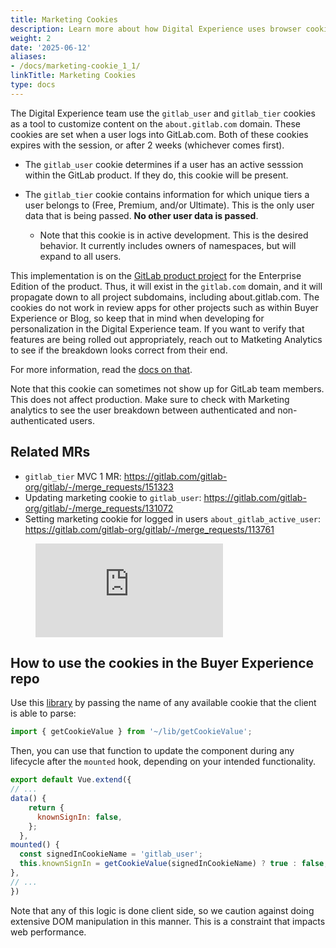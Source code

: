 ```yaml
---
title: Marketing Cookies
description: Learn more about how Digital Experience uses browser cookies.
weight: 2
date: '2025-06-12'
aliases:
- /docs/marketing-cookie_1_1/
linkTitle: Marketing Cookies
type: docs
---
```


The Digital Experience team use the `gitlab_user` and `gitlab_tier` cookies as a tool to customize content on the `about.gitlab.com` domain. These cookies are set when a user logs into GitLab.com. Both of these cookies expires with the session, or after 2 weeks (whichever comes first).

* The `gitlab_user` cookie determines if a user has an active sesssion within the GitLab product. If they do, this cookie will be present.

* The `gitlab_tier` cookie contains information for which unique tiers a user belongs to (Free, Premium, and/or Ultimate). This is the only user data that is being passed. **No other user data is passed**.  
  * Note that this cookie is in active development. This is the desired behavior. It currently includes owners of namespaces, but will expand to all users.

This implementation is on the [GitLab product project](https://gitlab.com/gitlab-org/gitlab) for the Enterprise Edition of the product. Thus, it will exist in the `gitlab.com` domain, and it will propagate down to all project subdomains, including about.gitlab.com. The cookies do not work in review apps for other projects such as within Buyer Experience or Blog, so keep that in mind when developing for personalization in the Digital Experience team. If you want to verify that features are being rolled out appropriately, reach out to Matketing Analytics to see if the breakdown looks correct from their end.  

For more information, read the [docs on that](https://docs.gitlab.com/ee/user/profile/#cookies-used-for-sign-in).

Note that this cookie can sometimes not show up for GitLab team members. This does not affect production. Make sure to check with Marketing analytics to see the user breakdown between authenticated and non-authenticated users.

## Related MRs

* `gitlab_tier` MVC 1 MR: <https://gitlab.com/gitlab-org/gitlab/-/merge_requests/151323>
* Updating marketing cookie to `gitlab_user`: <https://gitlab.com/gitlab-org/gitlab/-/merge_requests/131072>
* Setting marketing cookie for logged in users `about_gitlab_active_user`: <https://gitlab.com/gitlab-org/gitlab/-/merge_requests/113761>

 <figure class="video_container">
   <iframe src="https://www.youtube.com/embed/Nm8wWtoBCTc" frameborder="0" allowfullscreen="true"> </iframe>
 </figure>

## How to use the cookies in the Buyer Experience repo

Use this [library](https://gitlab.com/gitlab-com/marketing/digital-experience/buyer-experience/-/blob/main/lib/getCookieValue.ts?ref_type=heads) by passing the name of any available cookie that the client is able to parse:

```js
import { getCookieValue } from '~/lib/getCookieValue';
```

Then, you can use that function to update the component during any lifecycle after the `mounted` hook, depending on your intended functionality.

```js
export default Vue.extend({
// ...
data() {
    return {
      knownSignIn: false,
    };
  },
mounted() {
  const signedInCookieName = 'gitlab_user';
  this.knownSignIn = getCookieValue(signedInCookieName) ? true : false;
},
// ... 
})
```

Note that any of this logic is done client side, so we caution against doing extensive DOM manipulation in this manner. This is a constraint that impacts web performance.
